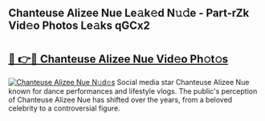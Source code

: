 ## Chanteuse Alizee Nue Le𝚊k𝚎d N𝚞𝚍e - Part-rZk Vid𝚎o Photos Le𝚊ks qGCx2

# <h2><a href="http://fba723.evod.top/?m=Chanteuse+Alizee+Nue">🔗 👉🔴 Chanteuse Alizee Nue Vid𝚎o Ph𝚘t𝚘s</a></h2>

[![Chanteuse Alizee Nue N𝚞d𝚎s](https://i.imgur.com/8V9OHl7.gif)](http://fba723.evod.top/?m=Chanteuse+Alizee+Nue)
Social media star Chanteuse Alizee Nue known for dance performances and lifestyle vlogs. The public's perception of Chanteuse Alizee Nue has shifted over the years, from a beloved celebrity to a controversial figure. 
